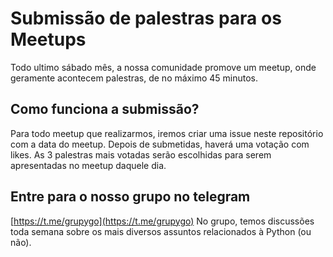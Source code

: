 # Submissão de palestras para os Meetups
Todo ultimo sábado mês, a nossa comunidade promove um meetup, onde geramente acontecem palestras, de no máximo 45 minutos.

## Como funciona a submissão?
Para todo meetup que realizarmos, iremos criar uma issue neste repositório com a data do meetup. Depois de submetidas, haverá uma votação com likes. As 3 palestras mais votadas serão escolhidas para serem apresentadas no meetup daquele dia.

## Entre para o nosso grupo no telegram
[https://t.me/grupygo](https://t.me/grupygo)
No grupo, temos discussões toda semana sobre os mais diversos assuntos relacionados à Python (ou não).
